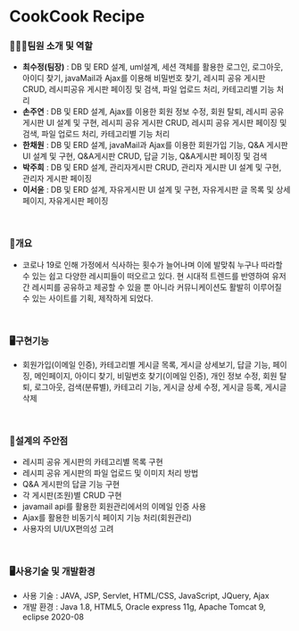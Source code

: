 # CookCook Recipe

 
<h3>👨‍👧‍👧팀원 소개 및 역할</h3>

- <b>최수정(팀장)</b> : DB 및 ERD 설계, uml설계, 세션 객체를 활용한 로그인, 로그아웃, 아이디 찾기, javaMail과 Ajax를 이용해 비밀번호 찾기, 레시피 공유 게시판 CRUD, 레시피공유 게시판 페이징 및 검색, 파일 업로드 처리, 카테고리별 기능 처리
- <b>손주연</b> : DB 및 ERD 설계, Ajax를 이용한 회원 정보 수정, 회원 탈퇴, 레시피 공유 게시판 UI 설계 및 구현, 레시피 공유 게시판 CRUD, 레시피 공유 게시판 페이징 및 검색, 파일 업로드 처리, 카테고리별 기능 처리
- <b>한채원</b> : DB 및 ERD 설계, javaMail과 Ajax를 이용한 회원가입 기능, Q&A 게시판 UI 설계 및 구현, Q&A게시판 CRUD, 답글 기능, Q&A게시판 페이징 및 검색
- <b>박주희</b> : DB 및 ERD 설계, 관리자게시판 CRUD, 관리자 게시판 UI 설계 및 구현, 관리자 게시판 페이징
- <b>이서윤</b> : DB 및 ERD 설계, 자유게시판 UI 설계 및 구현, 자유게시판 글 목록 및 상세페이지, 자유게시판 페이징
<br>

<h3>📝개요</h3>

- 코로나 19로 인해 가정에서 식사하는 횟수가 늘어나며 이에 발맞춰 누구나 따라할 수 있는 쉽고 다양한 레시피들이 떠오르고 있다.
현 시대적 트렌드를 반영하여 유저간 레시피를 공유하고 제공할 수 있을 뿐 아니라 커뮤니케이션도 활발히 이루어질 수 있는 사이트를 기획, 제작하게 되었다.
<br>

<h3>🖥️구현기능</h3>

- 회원가입(이메일 인증), 카테고리별 게시글 목록, 게시글 상세보기, 답글 기능, 페이징,
메인페이지, 아이디 찾기, 비밀번호 찾기(이메일 인증), 개인 정보 수정, 회원 탈퇴, 로그아웃,
검색(분류별), 카테고리 기능, 게시글 상세 수정, 게시글 등록, 게시글 삭제
<br>

<h3>📝설계의 주안점</h3>

- 레시피 공유 게시판의 카테고리별 목록 구현
- 레시피 공유 게시판의 파일 업로드 및 이미지 처리 방법
- Q&A 게시판의 답글 기능 구현
- 각 게시판(조원)별 CRUD 구현
- javamail api를 활용한 회원관리에서의 이메일 인증 사용
- Ajax를 활용한 비동기식 페이지 기능 처리(회원관리)
- 사용자의 UI/UX편의성 고려
<br>

<h3>🖥️사용기술 및 개발환경</h3>

- 사용 기술 : JAVA, JSP, Servlet, HTML/CSS, JavaScript, JQuery, Ajax
- 개발 환경 : Java 1.8, HTML5, Oracle express 11g, Apache Tomcat 9, eclipse 2020-08

<br>
